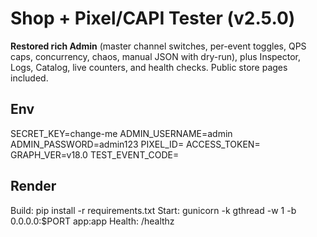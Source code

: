 
# Shop + Pixel/CAPI Tester (v2.5.0)

**Restored rich Admin** (master channel switches, per-event toggles, QPS caps, concurrency, chaos, manual JSON with dry-run), plus Inspector, Logs, Catalog, live counters, and health checks. Public store pages included.

## Env
SECRET_KEY=change-me
ADMIN_USERNAME=admin
ADMIN_PASSWORD=admin123
PIXEL_ID=
ACCESS_TOKEN=
GRAPH_VER=v18.0
TEST_EVENT_CODE=

## Render
Build: pip install -r requirements.txt
Start: gunicorn -k gthread -w 1 -b 0.0.0.0:$PORT app:app
Health: /healthz
